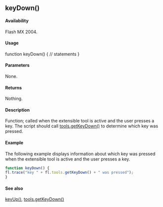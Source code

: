 ## keyDown()

#### Availability

Flash MX 2004.

#### Usage

function keyDown() {
// statements
}

#### Parameters

None.

#### Returns

Nothing.

#### Description

Function; called when the extensible tool is active and the user presses a key. The script should call
[tools.getKeyDown()](../Tools_object/tools4.md) to determine which key was pressed.

#### Example

The following example displays information about which key was pressed when the extensible tool is active and the user presses a key.

```javascript
function keyDown() {
fl.trace("key " + fl.tools.getKeyDown() + " was pressed");
}

```
#### See also

[keyUp()](../Top-Level_Functions_and_Methods/keyUp.md), [tools.getKeyDown()](../Tools_object/tools4.md)

<span id="keyUp()" class="anchor"></span>
